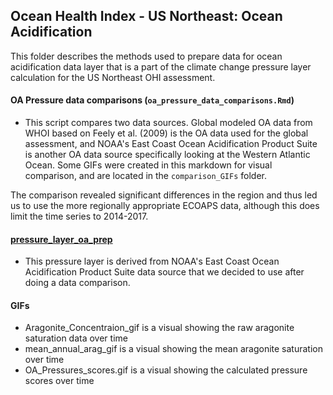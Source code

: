 ## Ocean Health Index - US Northeast: Ocean Acidification

This folder describes the methods used to prepare data for ocean acidification data layer that is a part of the climate change pressure layer calculation for the US Northeast OHI assessment. 

#### OA Pressure data comparisons (`oa_pressure_data_comparisons.Rmd`)
- This script compares two data sources. Global modeled OA data from WHOI based on Feely et al. (2009) is the OA data used for the global assessment, and NOAA's East Coast Ocean Acidification Product Suite is another OA data source specifically looking at the Western Atlantic Ocean. Some GIFs were created in this markdown for visual comparison, and are located in the `comparison_GIFs` folder.

The comparison revealed significant differences in the region and thus led us to use the more regionally appropriate ECOAPS data, although this does limit the time series to 2014-2017.

#### [pressure_layer_oa_prep](https://ohi-northeast.github.io/ne-prep/prep/pressures/oa/pressure_layer_oa_prep.html)
- This pressure layer is derived from NOAA's East Coast Ocean Acidification Product Suite data source that we decided to use after doing a data comparison.

#### GIFs
- Aragonite_Concentraion_gif is a visual showing the raw aragonite saturation data over time
- mean_annual_arag_gif is a visual showing the mean aragonite saturation over time
- OA_Pressures_scores.gif is a visual showing the calculated pressure scores over time

